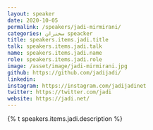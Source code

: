 ```yaml
---
layout: speaker
date: 2020-10-05
permalink: /speakers/jadi-mirmirani/
categories: سخنران speacker
title: speakers.items.jadi.title
talk: speakers.items.jadi.talk
name: speakers.items.jadi.name
role: speakers.items.jadi.role
image: /asset/image/jadi-mirmirani.jpg
github: https://github.com/jadijadi/
linkedin:
instagram: https://instagram.com/jadijadinet
twitter: https://twitter.com/jadi
website: https://jadi.net/
---
```


{% t speakers.items.jadi.description %}
